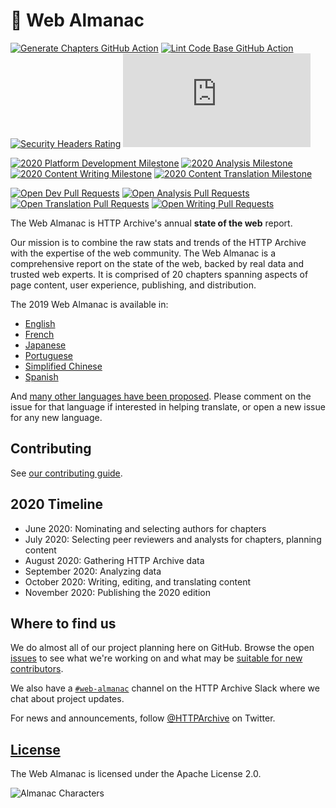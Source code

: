 # 📕 Web Almanac

[![Generate Chapters GitHub Action](https://github.com/HTTPArchive/almanac.httparchive.org/workflows/Generate%20Chapters/badge.svg)](https://github.com/HTTPArchive/almanac.httparchive.org/actions?query=workflow%3A%22Generate+Chapters%22) [![Lint Code Base GitHub Action](https://github.com/HTTPArchive/almanac.httparchive.org/workflows/Lint%20Code%20Base/badge.svg)](https://github.com/HTTPArchive/almanac.httparchive.org/actions?query=workflow%3A%22Lint+Code+Base%22) [![Security Headers Rating](https://img.shields.io/security-headers?url=https%3A%2F%2Falmanac.httparchive.org%2Fen%2F2019%2F)](https://securityheaders.com/?q=https%3A%2F%2Falmanac.httparchive.org%2Fen%2F2019%2F&followRedirects=on) [![TLS Observatory](https://img.shields.io/mozilla-observatory/grade-score/almanac.httparchive.org?publish)](https://observatory.mozilla.org/analyze/almanac.httparchive.org)

[![2020 Platform Development Milestone](https://img.shields.io/github/milestones/progress/HttpArchive/almanac.httparchive.org/8)](https://github.com/HTTPArchive/almanac.httparchive.org/milestone/8) [![2020 Analysis Milestone](https://img.shields.io/github/milestones/progress/HttpArchive/almanac.httparchive.org/9)](https://github.com/HTTPArchive/almanac.httparchive.org/milestone/9) [![2020 Content Writing Milestone](https://img.shields.io/github/milestones/progress/HttpArchive/almanac.httparchive.org/10)](https://github.com/HTTPArchive/almanac.httparchive.org/milestone/10) [![2020 Content Translation Milestone](https://img.shields.io/github/milestones/progress/HttpArchive/almanac.httparchive.org/11)](https://github.com/HTTPArchive/almanac.httparchive.org/milestone/11)

[![Open Dev Pull Requests](https://img.shields.io/github/issues-pr/HTTPArchive/almanac.httparchive.org/development)](https://github.com/HTTPArchive/almanac.httparchive.org/pulls?q=is%3Apr+is%3Aopen+label%3Adevelopment) [![Open Analysis Pull Requests](https://img.shields.io/github/issues-pr/HTTPArchive/almanac.httparchive.org/analysis)](https://github.com/HTTPArchive/almanac.httparchive.org/pulls?q=is%3Apr+is%3Aopen+label%3Aanalysis) [![Open Translation Pull Requests](https://img.shields.io/github/issues-pr/HTTPArchive/almanac.httparchive.org/translation)](https://github.com/HTTPArchive/almanac.httparchive.org/pulls?q=is%3Apr+is%3Aopen+label%3Atranslation) [![Open Writing Pull Requests](https://img.shields.io/github/issues-pr/HTTPArchive/almanac.httparchive.org/writing)](https://github.com/HTTPArchive/almanac.httparchive.org/pulls?q=is%3Apr+is%3Aopen+label%3Awriting)

The Web Almanac is HTTP Archive's annual **state of the web** report.

Our mission is to combine the raw stats and trends of the HTTP Archive with the expertise of the web community. The Web Almanac is a comprehensive report on the state of the web, backed by real data and trusted web experts. It is comprised of 20 chapters spanning aspects of page content, user experience, publishing, and distribution.

The 2019 Web Almanac is available in:
- [English](https://almanac.httparchive.org/en/2019/)
- [French](https://almanac.httparchive.org/fr/2019/)
- [Japanese](https://almanac.httparchive.org/ja/2019/)
- [Portuguese](https://almanac.httparchive.org/pt/2019/)
- [Simplified Chinese](https://almanac.httparchive.org/zh-CN/2019/)
- [Spanish](https://almanac.httparchive.org/es/2019/)

And [many other languages have been proposed](https://github.com/HTTPArchive/almanac.httparchive.org/wiki/2019-Translation). Please comment on the issue for that language if interested in helping translate, or open a new issue for any new language.

## Contributing

See [our contributing guide](CONTRIBUTING.md).

## 2020 Timeline

- June 2020: Nominating and selecting authors for chapters
- July 2020: Selecting peer reviewers and analysts for chapters, planning content
- August 2020: Gathering HTTP Archive data
- September 2020: Analyzing data
- October 2020: Writing, editing, and translating content
- November 2020: Publishing the 2020 edition

## Where to find us

We do almost all of our project planning here on GitHub. Browse the open [issues](https://github.com/HTTPArchive/almanac.httparchive.org/issues) to see what we're working on and what may be [suitable for new contributors](https://github.com/HTTPArchive/almanac.httparchive.org/issues?q=is%3Aissue+is%3Aopen+label%3A%22good+first+issue%22).

We also have a [`#web-almanac`](https://join.slack.com/t/httparchive/shared_invite/zt-45sgwmnb-eDEatOhqssqNAKxxOSLAaA) channel on the HTTP Archive Slack where we chat about project updates.

For news and announcements, follow [@HTTPArchive](https://twitter.com/HTTPArchive) on Twitter.

## [License](https://github.com/HTTPArchive/almanac.httparchive.org/blob/main/LICENSE)

The Web Almanac is licensed under the Apache License 2.0.

![Almanac Characters](https://almanac.httparchive.org/static/images/methodology-characters.png)
